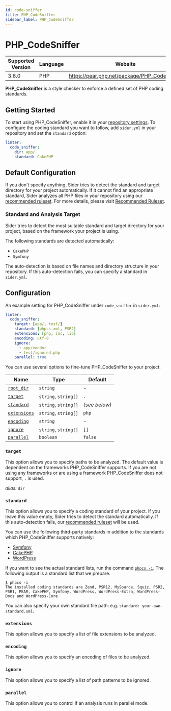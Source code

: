 ```yaml
---
id: code-sniffer
title: PHP_CodeSniffer
sidebar_label: PHP_CodeSniffer
---
```


# PHP_CodeSniffer

| Supported Version | Language | Website                                      |
| ----------------- | -------- | -------------------------------------------- |
| 3.6.0             | PHP      | https://pear.php.net/package/PHP_CodeSniffer |

**PHP_CodeSniffer** is a style checker to enforce a defined set of PHP coding standards.

## Getting Started

To start using PHP_CodeSniffer, enable it in your [repository settings](../../getting-started/repository-settings.md).
To configure the coding standard you want to follow, add `sider.yml` in your repository and set the `standard` option:

```yaml
linter:
  code_sniffer:
    dir: app/
    standard: CakePHP
```

## Default Configuration

If you don't specify anything, Sider tries to detect the standard and target directory for your project automatically.
If it cannot find an appropriate standard, Sider analyzes all PHP files in your repository using our [recommended ruleset](https://github.com/sider/runners/blob/HEAD/images/code_sniffer/sider_recommended_code_sniffer.xml).
For more details, please visit [Recommended Ruleset](../../getting-started/recommended-rules.md).

### Standard and Analysis Target

Sider tries to detect the most suitable standard and target directory for your project,
based on the framework your project is using.

The following standards are detected automatically:

- `CakePHP`
- `Symfony`

The auto-detection is based on file names and directory structure in your repository.
If this auto-detection fails, you can specify a standard in `sider.yml`.

## Configuration

An example setting for PHP_CodeSniffer under `code_sniffer` in `sider.yml`:

```yaml
linter:
  code_sniffer:
    target: [app/, test/]
    standard: [phpcs.xml, PSR2]
    extensions: [php, inc, lib]
    encoding: utf-8
    ignore:
      - app/vendor
      - test/ignored.php
    parallel: true
```

You can use several options to fine-tune PHP_CodeSniffer to your project:

| Name                                                                                  | Type                 | Default       |
| ------------------------------------------------------------------------------------- | -------------------- | ------------- |
| [`root_dir`](../../getting-started/custom-configuration.md#linteranalyzer_idroot_dir) | `string`             | -             |
| [`target`](#target)                                                                   | `string`, `string[]` | `.`           |
| [`standard`](#standard)                                                               | `string`, `string[]` | _(see below)_ |
| [`extensions`](#extensions)                                                           | `string`, `string[]` | `php`         |
| [`encoding`](#encoding)                                                               | `string`             | -             |
| [`ignore`](#ignore)                                                                   | `string`, `string[]` | `[]`          |
| [`parallel`](#parallel)                                                               | `boolean`            | `false`       |

### `target`

This option allows you to specify paths to be analyzed. The default value is dependent on the frameworks PHP_CodeSniffer supports.
If you are not using any frameworks or are using a framework PHP_CodeSniffer does not support, `.` is used.

_alias:_ `dir`

### `standard`

This option allows you to specify a coding standard of your project. If you leave this value empty, Sider tries to detect the standard automatically.
If this auto-detection fails, our [recommended ruleset](#default-configuration) will be used.

You can use the following third-party standards in addition to the standards which PHP_CodeSniffer supports natively:

- [Symfony](https://github.com/djoos/Symfony-coding-standard)
- [CakePHP](https://github.com/cakephp/cakephp-codesniffer)
- [WordPress](https://github.com/WordPress/WordPress-Coding-Standards)

If you want to see the actual standard lists, run the command [`phpcs -i`](https://github.com/squizlabs/PHP_CodeSniffer/wiki/Usage#printing-a-list-of-installed-coding-standards).
The following output is a standard list that we prepare.

```console
$ phpcs -i
The installed coding standards are Zend, PSR12, MySource, Squiz, PSR2, PSR1, PEAR, CakePHP, Symfony, WordPress, WordPress-Extra, WordPress-Docs and WordPress-Core
```

You can also specify your own standard file path: e.g. `standard: your-own-standard.xml`.

### `extensions`

This option allows you to specify a list of file extensions to be analyzed.

### `encoding`

This option allows you to specify an encoding of files to be analyzed.

### `ignore`

This option allows you to specify a list of path patterns to be ignored.

### `parallel`

This option allows you to control if an analysis runs in parallel mode.
